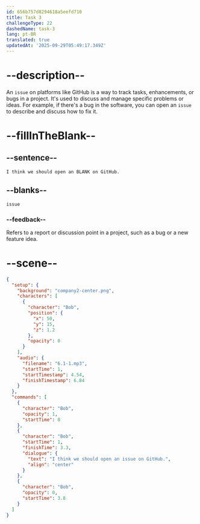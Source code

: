 ```yaml
---
id: 656b757d8294618a5eefd710
title: Task 3
challengeType: 22
dashedName: task-3
lang: pt-BR
translated: true
updatedAt: '2025-09-29T05:49:17.349Z'
---
```


<!-- (Audio) Bob: Hey, Sarah. I was checking the branch we worked on yesterday when I saw a problem. I think we should open an issue on GitHub. -->

# --description--

An `issue` on platforms like GitHub is a way to track tasks, enhancements, or bugs in a project. It's used to discuss and manage specific problems or ideas. For example, if there's a bug in the software, you can open an `issue` to describe and discuss how to fix it.

# --fillInTheBlank--

## --sentence--

`I think we should open an BLANK on GitHub.`

## --blanks--

`issue`

### --feedback--

Refers to a report or discussion point in a project, such as a bug or a new feature idea.

# --scene--

```json
{
  "setup": {
    "background": "company2-center.png",
    "characters": [
      {
        "character": "Bob",
        "position": {
          "x": 50,
          "y": 15,
          "z": 1.2
        },
        "opacity": 0
      }
    ],
    "audio": {
      "filename": "6.1-1.mp3",
      "startTime": 1,
      "startTimestamp": 4.54,
      "finishTimestamp": 6.84
    }
  },
  "commands": [
    {
      "character": "Bob",
      "opacity": 1,
      "startTime": 0
    },
    {
      "character": "Bob",
      "startTime": 1,
      "finishTime": 3.3,
      "dialogue": {
        "text": "I think we should open an issue on GitHub.",
        "align": "center"
      }
    },
    {
      "character": "Bob",
      "opacity": 0,
      "startTime": 3.8
    }
  ]
}
```
